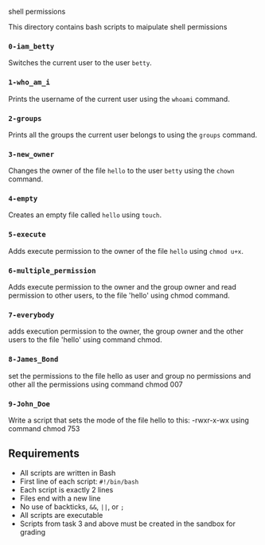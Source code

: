 shell permissions

This directory contains bash scripts to maipulate shell permissions


### `0-iam_betty`
Switches the current user to the user `betty`.

### `1-who_am_i`
Prints the username of the current user using the `whoami` command.

### `2-groups`
Prints all the groups the current user belongs to using the `groups` command.

### `3-new_owner`
Changes the owner of the file `hello` to the user `betty` using the `chown` command.

### `4-empty`
Creates an empty file called `hello` using `touch`.

### `5-execute`
Adds execute permission to the owner of the file `hello` using `chmod u+x`.

### `6-multiple_permission`
Adds execute permission to the owner and the group owner and read permission to other users, to the file 'hello' using chmod command.

### `7-everybody`
adds execution permission to the owner, the group owner and the other users to the file 'hello' using command chmod.

### `8-James_Bond`
set the permissions to the file hello as user and group no permissions and other all the permissions using command chmod 007

### `9-John_Doe`
Write a script that sets the mode of the file hello to this: -rwxr-x-wx using command chmod 753 



## Requirements

- All scripts are written in Bash
- First line of each script: `#!/bin/bash`
- Each script is exactly 2 lines
- Files end with a new line
- No use of backticks, `&&`, `||`, or `;`
- All scripts are executable
- Scripts from task 3 and above must be created in the sandbox for grading
